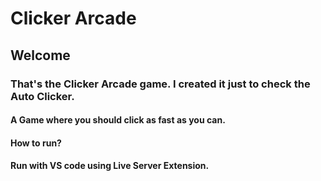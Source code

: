 # Clicker Arcade
## Welcome
### That's the Clicker Arcade game. I created it just to check the Auto Clicker.
#### A Game where you should click as fast as you can.
#### How to run?
#### Run with VS code using Live Server Extension.

